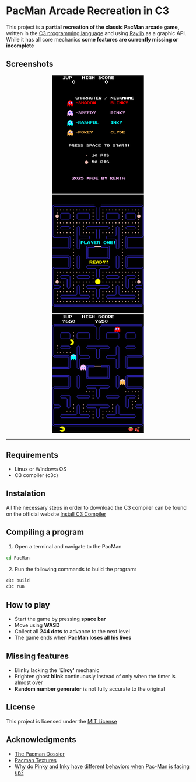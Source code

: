 # PacMan Arcade Recreation in C3
This project is a **partial recreation of the classic PacMan arcade game**, written in the [C3 programming language](https://c3-lang.org/) and using [Raylib](https://www.raylib.com/) as a graphic API. While it has all core mechanics **some features are currently missing or incomplete**
## Screenshots
<p align="center">
  <img src="assets/screen_shots/title_screen.png" width="50%" height="50%" alt="Title Screen">
  <img src="assets/screen_shots/start_level.png" width="50%" height="50%" alt="Start Level">
  <img src="assets/screen_shots/gameplay.png" width="50%" height="50%" alt="Gameplay">
</p>

---
## Requirements
- Linux or Windows OS
- C3 compiler (c3c)
## Instalation
All the necessary steps in order to download the C3 compiler can be found on the official website [Install C3 Compiler](https://c3-lang.org/getting-started/prebuilt-binaries/)
## Compiling a program
1. Open a terminal and navigate to the PacMan
```bash
cd PacMan
```
2. Run the following commands to build the program:
```bash
c3c build
c3c run
```
## How to play
- Start the game by pressing **space bar**
- Move using **WASD**
- Collect all **244 dots** to advance to the next level
- The game ends when **PacMan loses all his lives**
## Missing features
- Blinky lacking the **'Elroy'** mechanic
- Frighten ghost **blink** continuously instead of only when the timer is almost over
- **Random number generator** is not fully accurate to the original
## License
This project is licensed under the [MIT License](LICENSE.md)
## Acknowledgments
+ [The Pacman Dossier](https://pacman.holenet.info/#LvlSpecs)
+ [Pacman Textures](https://www.spriters-resource.com/arcade/pacman/)
+ [Why do Pinky and Inky have different behaviors when Pac-Man is facing up?](http://donhodges.com/pacman_pinky_explanation.htm)
